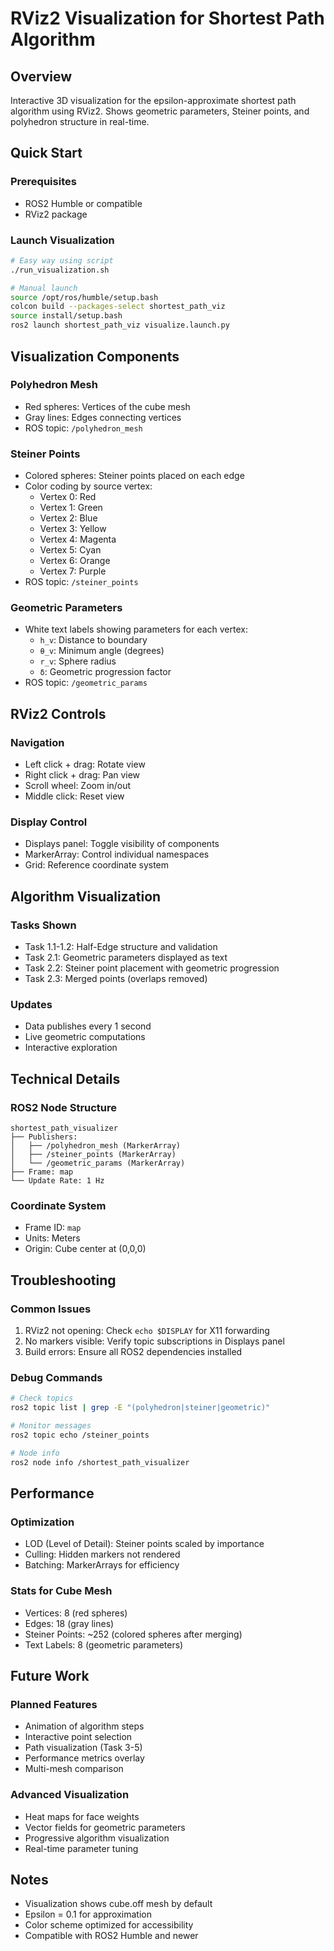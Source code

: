 # RViz2 Visualization for Shortest Path Algorithm

## Overview
Interactive 3D visualization for the epsilon-approximate shortest path algorithm using RViz2. Shows geometric parameters, Steiner points, and polyhedron structure in real-time.

## Quick Start

### Prerequisites
- ROS2 Humble or compatible
- RViz2 package

### Launch Visualization
```bash
# Easy way using script
./run_visualization.sh

# Manual launch
source /opt/ros/humble/setup.bash
colcon build --packages-select shortest_path_viz
source install/setup.bash
ros2 launch shortest_path_viz visualize.launch.py
```

## Visualization Components

### Polyhedron Mesh
- Red spheres: Vertices of the cube mesh
- Gray lines: Edges connecting vertices
- ROS topic: `/polyhedron_mesh`

### Steiner Points 
- Colored spheres: Steiner points placed on each edge
- Color coding by source vertex:
  - Vertex 0: Red
  - Vertex 1: Green  
  - Vertex 2: Blue
  - Vertex 3: Yellow
  - Vertex 4: Magenta
  - Vertex 5: Cyan
  - Vertex 6: Orange
  - Vertex 7: Purple
- ROS topic: `/steiner_points`

### Geometric Parameters
- White text labels showing parameters for each vertex:
  - `h_v`: Distance to boundary
  - `θ_v`: Minimum angle (degrees)  
  - `r_v`: Sphere radius
  - `δ`: Geometric progression factor
- ROS topic: `/geometric_params`

## RViz2 Controls

### Navigation
- Left click + drag: Rotate view
- Right click + drag: Pan view
- Scroll wheel: Zoom in/out
- Middle click: Reset view

### Display Control
- Displays panel: Toggle visibility of components
- MarkerArray: Control individual namespaces
- Grid: Reference coordinate system

## Algorithm Visualization

### Tasks Shown
- Task 1.1-1.2: Half-Edge structure and validation
- Task 2.1: Geometric parameters displayed as text
- Task 2.2: Steiner point placement with geometric progression
- Task 2.3: Merged points (overlaps removed)

### Updates
- Data publishes every 1 second
- Live geometric computations
- Interactive exploration

## Technical Details

### ROS2 Node Structure
```
shortest_path_visualizer
├── Publishers:
│   ├── /polyhedron_mesh (MarkerArray)
│   ├── /steiner_points (MarkerArray)
│   └── /geometric_params (MarkerArray)
├── Frame: map
└── Update Rate: 1 Hz
```

### Coordinate System
- Frame ID: `map`
- Units: Meters
- Origin: Cube center at (0,0,0)

## Troubleshooting

### Common Issues
1. RViz2 not opening: Check `echo $DISPLAY` for X11 forwarding
2. No markers visible: Verify topic subscriptions in Displays panel
3. Build errors: Ensure all ROS2 dependencies installed

### Debug Commands
```bash
# Check topics
ros2 topic list | grep -E "(polyhedron|steiner|geometric)"

# Monitor messages
ros2 topic echo /steiner_points

# Node info
ros2 node info /shortest_path_visualizer
```

## Performance

### Optimization
- LOD (Level of Detail): Steiner points scaled by importance
- Culling: Hidden markers not rendered
- Batching: MarkerArrays for efficiency

### Stats for Cube Mesh
- Vertices: 8 (red spheres)
- Edges: 18 (gray lines)  
- Steiner Points: ~252 (colored spheres after merging)
- Text Labels: 8 (geometric parameters)

## Future Work

### Planned Features
- Animation of algorithm steps
- Interactive point selection
- Path visualization (Task 3-5)
- Performance metrics overlay
- Multi-mesh comparison

### Advanced Visualization
- Heat maps for face weights
- Vector fields for geometric parameters
- Progressive algorithm visualization
- Real-time parameter tuning

## Notes

- Visualization shows cube.off mesh by default
- Epsilon = 0.1 for approximation
- Color scheme optimized for accessibility
- Compatible with ROS2 Humble and newer 